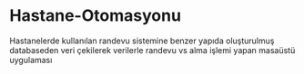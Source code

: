 # Hastane-Otomasyonu
Hastanelerde kullanılan randevu sistemine benzer yapıda oluşturulmuş databaseden veri çekilerek verilerle randevu vs alma işlemi yapan masaüstü uygulaması
